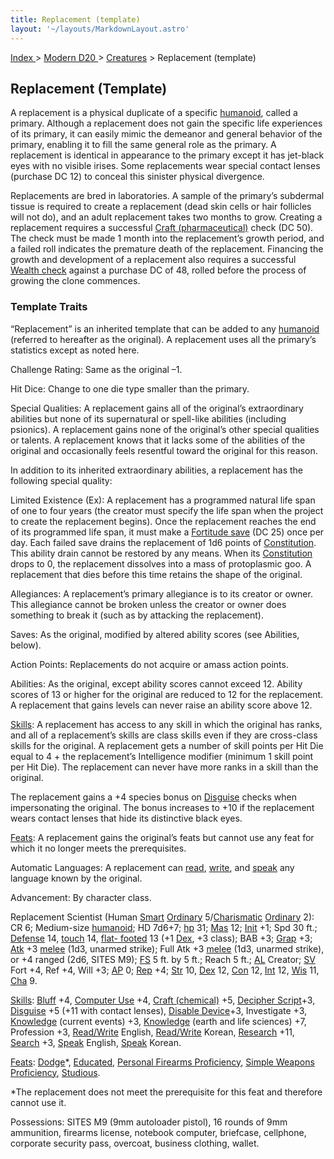 ```yaml
---
title: Replacement (template)
layout: '~/layouts/MarkdownLayout.astro'
---
```


[ Index ](/) > [ Modern D20 ](/modern.d20.srd) > [Creatures](/modern.d20.srd/creatures) > Replacement (template)

## Replacement (Template)

A replacement is a physical duplicate of a specific
[humanoid](/modern.d20.srd/creature.types/humanoid), called a primary.
Although a replacement does not gain the specific life experiences of its
primary, it can easily mimic the demeanor and general behavior of the primary,
enabling it to fill the same general role as the primary. A replacement is
identical in appearance to the primary except it has jet-black eyes with no
visible irises. Some replacements wear special contact lenses (purchase DC 12)
to conceal this sinister physical divergence.

Replacements are bred in laboratories. A sample of the primary’s subdermal
tissue is required to create a replacement (dead skin cells or hair follicles
will not do), and an adult replacement takes two months to grow. Creating a
replacement requires a successful [Craft (pharmaceutical)](/modern.d20.srd/skills/craft) check (DC 50). The check must
be made 1 month into the replacement’s growth period, and a failed roll
indicates the premature death of the replacement. Financing the growth and
development of a replacement also requires a successful [Wealth check](/modern.d20.srd/wealth/wealth.check) against a purchase DC of 48,
rolled before the process of growing the clone commences.

### Template Traits

“Replacement” is an inherited template that can be added to any
[humanoid](/modern.d20.srd/creature.types/humanoid) (referred to hereafter as
the original). A replacement uses all the primary’s statistics except as noted
here.

Challenge Rating: Same as the original –1.

Hit Dice: Change to one die type smaller than the primary.

Special Qualities: A replacement gains all of the original’s extraordinary
abilities but none of its supernatural or spell-like abilities (including
psionics). A replacement gains none of the original’s other special qualities
or talents. A replacement knows that it lacks some of the abilities of the
original and occasionally feels resentful toward the original for this reason.

In addition to its inherited extraordinary abilities, a replacement has the
following special quality:

Limited Existence (Ex): A replacement has a programmed natural life span of
one to four years (the creator must specify the life span when the project to
create the replacement begins). Once the replacement reaches the end of its
programmed life span, it must make a [Fortitude save](/modern.d20.srd/basics/saving.throws) (DC 25) once per day. Each failed
save drains the replacement of 1d6 points of
[Constitution](/modern.d20.srd/basics/ability.scores). This ability drain
cannot be restored by any means. When its
[Constitution](/modern.d20.srd/basics/ability.scores) drops to 0, the
replacement dissolves into a mass of protoplasmic goo. A replacement that dies
before this time retains the shape of the original.

Allegiances: A replacement’s primary allegiance is to its creator or owner.
This allegiance cannot be broken unless the creator or owner does something to
break it (such as by attacking the replacement).

Saves: As the original, modified by altered ability scores (see Abilities,
below).

Action Points: Replacements do not acquire or amass action points.

Abilities: As the original, except ability scores cannot exceed 12. Ability
scores of 13 or higher for the original are reduced to 12 for the replacement.
A replacement that gains levels can never raise an ability score above 12.

[Skills](/modern.d20.srd/skills): A replacement has access to any skill in
which the original has ranks, and all of a replacement’s skills are class
skills even if they are cross-class skills for the original. A replacement
gets a number of skill points per Hit Die equal to 4 + the replacement’s
Intelligence modifier (minimum 1 skill point per Hit Die). The replacement can
never have more ranks in a skill than the original.

The replacement gains a +4 species bonus on
[Disguise](/modern.d20.srd/skills/disguise) checks when impersonating the
original. The bonus increases to +10 if the replacement wears contact lenses
that hide its distinctive black eyes.

[Feats](/modern.d20.srd/feats): A replacement gains the original’s feats but
cannot use any feat for which it no longer meets the prerequisites.

Automatic Languages: A replacement can
[read](/modern.d20.srd/skills/read.write.language),
[write](/modern.d20.srd/skills/read.write.language), and
[speak](/modern.d20.srd/skills/speak.language) any language known by the
original.

Advancement: By character class.

Replacement Scientist (Human [Smart](/modern.d20.srd/classes/basic/smart.hero)
[Ordinary](/modern.d20.srd/ordinaries)
5/[Charismatic](/modern.d20.srd/classes/basic/charismatic.hero)
[Ordinary](/modern.d20.srd/ordinaries) 2): CR 6; Medium-size
[humanoid](/modern.d20.srd/creature.types/humanoid); HD 7d6+7;
[hp](/modern.d20.srd/combat/hit.points) 31;
[Mas](/modern.d20.srd/creatures/creature.overview) 12;
[Init](/modern.d20.srd/combat/initiative) +1; Spd 30 ft.;
[Defense](/modern.d20.srd/combat/defense) 14,
[touch](/modern.d20.srd/combat/attack.actions) 14, [flat- footed](/modern.d20.srd/combat/surprise) 13 (+1
[Dex](/modern.d20.srd/basics/ability.scores), +3 class); BAB +3;
[Grap](/modern.d20.srd/combat/grapple) +3;
[Atk](/modern.d20.srd/combat/attack.roll) +3
[melee](/modern.d20.srd/combat/attack.roll) (1d3, unarmed strike); Full Atk +3
[melee](/modern.d20.srd/combat/attack.roll) (1d3, unarmed strike), or +4
ranged (2d6, SITES M9); [FS](/modern.d20.srd/creatures/creature.overview) 5
ft. by 5 ft.; Reach 5 ft.; [AL](/modern.d20.srd/basics/allegiances) Creator;
[SV](/modern.d20.srd/basics/saving.throws) Fort +4, Ref +4, Will +3;
[AP](/modern.d20.srd/creatures/creature.overview) 0;
[Rep](/modern.d20.srd/creatures/creature.overview) +4;
[Str](/modern.d20.srd/basics/ability.scores) 10,
[Dex](/modern.d20.srd/basics/ability.scores) 12,
[Con](/modern.d20.srd/basics/ability.scores) 12,
[Int](/modern.d20.srd/basics/ability.scores) 12,
[Wis](/modern.d20.srd/basics/ability.scores) 11,
[Cha](/modern.d20.srd/basics/ability.scores) 9.

[Skills](/modern.d20.srd/skills): [Bluff](/modern.d20.srd/skills/bluff) +4,
[Computer Use](/modern.d20.srd/skills/computer.use) +4, [Craft (chemical)](/modern.d20.srd/skills/craft.chemical) +5, [Decipher Script](/modern.d20.srd/skills/decipher.script)+3,
[Disguise](/modern.d20.srd/skills/disguise) +5 (+11 with contact lenses),
[Disable Device](/modern.d20.srd/skills/disable.device)+3, Investigate +3,
[Knowledge](/modern.d20.srd/skills/knowledge) (current events) +3,
[Knowledge](/modern.d20.srd/skills/knowledge) (earth and life sciences) +7,
Profession +3, [Read/Write](/modern.d20.srd/skills/read.write.language)
English, [Read/Write](/modern.d20.srd/skills/read.write.language) Korean,
[Research](/modern.d20.srd/skills/research) +11,
[Search](/modern.d20.srd/skills/search) +3,
[Speak](/modern.d20.srd/skills/speak.language) English,
[Speak](/modern.d20.srd/skills/speak.language) Korean.

[Feats](/modern.d20.srd/feats): [Dodge](/modern.d20.srd/feats/dodge)*,
[Educated](/modern.d20.srd/feats/educated), [Personal Firearms Proficiency](/modern.d20.srd/feats/personal.firearms.proficiency), [Simple Weapons Proficiency](/modern.d20.srd/feats/simple.weapons.proficiency),
[Studious](/modern.d20.srd/feats/studious).

*The replacement does not meet the prerequisite for this feat and therefore cannot use it.

Possessions: SITES M9 (9mm autoloader pistol), 16 rounds of 9mm ammunition,
firearms license, notebook computer, briefcase, cellphone, corporate security
pass, overcoat, business clothing, wallet.

